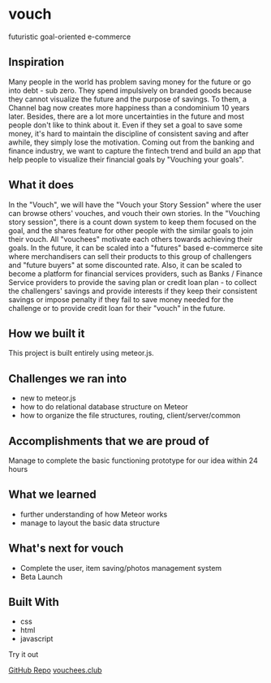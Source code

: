 # vouch
futuristic goal-oriented e-commerce

## Inspiration

Many people in the world has problem saving money for the future or go into debt - sub zero. They spend impulsively on branded goods because they cannot visualize the future and the purpose of savings. To them, a Channel bag now creates more happiness than a condominium 10 years later. Besides, there are a lot more uncertainties in the future and most people don't like to think about it. Even if they set a goal to save some money, it's hard to maintain the discipline of consistent saving and after awhile, they simply lose the motivation. Coming out from the banking and finance industry, we want to capture the fintech trend and build an app that help people to visualize their financial goals by "Vouching your goals".

## What it does

In the "Vouch", we will have the "Vouch your Story Session" where the user can browse others' vouches, and vouch their own stories. In the "Vouching story session", there is a count down system to keep them focused on the goal, and the shares feature for other people with the similar goals to join their vouch. All "vouchees" motivate each others towards achieving their goals. In the future, it can be scaled into a "futures" based e-commerce site where merchandisers can sell their products to this group of challengers and "future buyers" at some discounted rate. Also, it can be scaled to become a platform for financial services providers, such as Banks / Finance Service providers to provide the saving plan or credit loan plan - to collect the challengers' savings and provide interests if they keep their consistent savings or impose penalty if they fail to save money needed for the challenge or to provide credit loan for their "vouch" in the future.

## How we built it

This project is built entirely using meteor.js.

## Challenges we ran into

- new to meteor.js
- how to do relational database structure on Meteor
- how to organize the file structures, routing, client/server/common

## Accomplishments that we are proud of

Manage to complete the basic functioning prototype for our idea within 24 hours

## What we learned

- further understanding of how Meteor works
- manage to layout the basic data structure

## What's next for vouch

- Complete the user, item saving/photos management system
- Beta Launch

## Built With

- css
- html
- javascript

Try it out

[GitHub Repo](https://github.com/blackpuppy/vouch)
[vouchees.club](http://vouchees.club/)
